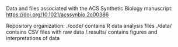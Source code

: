 Data and files associated with the ACS Synthetic Biology manuscript:
https://doi.org/10.1021/acssynbio.2c00386

Repository organization:
./code/ contains R data analysis files
./data/ contains CSV files with raw data
/.results/ contains figures and interpretations of data